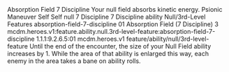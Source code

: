 <ability>
  <name>Absorption Field</name>
  <cost>7 Discipline</cost>
  <flavor>Your null field absorbs kinetic energy.</flavor>
  <keywords>
    <keyword>Psionic</keyword>
  </keywords>
  <type>Maneuver</type>
  <distance>Self</distance>
  <target>Self</target>
  <metadata>
    <class>null</class>
    <cost>7 Discipline</cost>
    <cost_amount>7</cost_amount>
    <cost_resource>Discipline</cost_resource>
    <feature_type>ability</feature_type>
    <file_dpath>Null/3rd-Level Features</file_dpath>
    <item_id>absorption-field-7-discipline</item_id>
    <item_index>01</item_index>
    <item_name>Absorption Field (7 Discipline)</item_name>
    <level>3</level>
    <scc>mcdm.heroes.v1:feature.ability.null.3rd-level-feature:absorption-field-7-discipline</scc>
    <scdc>1.1.1:9.2.6.5:01</scdc>
    <source>mcdm.heroes.v1</source>
    <type>feature/ability/null/3rd-level-feature</type>
  </metadata>
  <effects>
    <effect type="mundane">Until the end of the encounter, the size of your Null Field ability increases by 1. While the area of that ability is enlarged this way, each enemy in the area takes a bane on ability rolls.</effect>
  </effects>
</ability>
